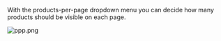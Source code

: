 With the products-per-page dropdown menu you can decide how many products should be visible on each page.
 
![ppp.png](../../../images/elements/examples/ppp-dropdown.png)